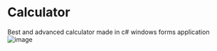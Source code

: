 # Calculator
 Best and advanced calculator made in c# windows forms application
![image](https://user-images.githubusercontent.com/96955087/230487528-0fa298dc-3d8f-40d9-9695-211f88f70cca.png)
